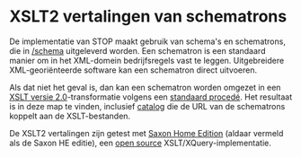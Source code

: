 # XSLT2 vertalingen van schematrons

De implementatie van STOP maakt gebruik van schema's en schematrons, die in [/schema](https://koop.gitlab.io/STOP/voorinzage/standaard-preview-b/go/go.html?id=git%3Aschema) uitgeleverd worden. Een schematron is een standaard manier om in het XML-domein bedrijfsregels vast te leggen. Uitgebreidere XML-georiënteerde software kan een schematron direct uitvoeren.

Als dat niet het geval is, dan kan een schematron worden omgezet in een [XSLT versie 2.0](https://www.w3.org/TR/xslt20/)-transformatie volgens een [standaard procedé](https://github.com/Schematron/schematron). Het resultaat is in deze map te vinden, inclusief [catalog](https://koop.gitlab.io/STOP/voorinzage/standaard-preview-b/go/go.html?id=doc%3Aschemata_gebruik%23catalog) die de URL van de schematrons koppelt aan de XSLT-bestanden.

De XSLT2 vertalingen zijn getest met [Saxon Home Edition](https://www.saxonica.com/download/download_page.xml) (aldaar vermeld als de Saxon HE editie), een [open source](https://www.saxonica.com/support/opensource.xml) XSLT/XQuery-implementatie.
